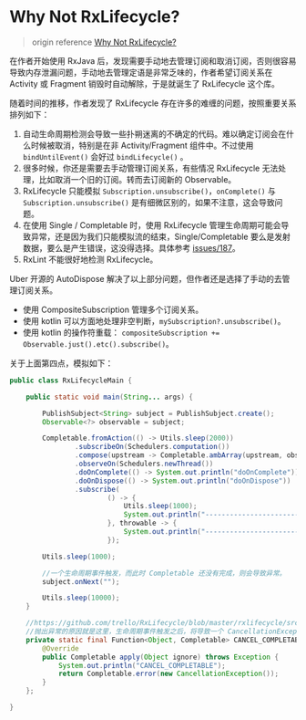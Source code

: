 #  Why Not RxLifecycle?

>origin reference [Why Not RxLifecycle?](https://blog.danlew.net/2017/08/02/why-not-rxlifecycle/)

在作者开始使用 RxJava 后，发现需要手动地去管理订阅和取消订阅，否则很容易导致内存泄漏问题，手动地去管理定语是非常乏味的，作者希望订阅关系在 Activity 或 Fragment 销毁时自动解除，于是就诞生了 RxLifecycle 这个库。

随着时间的推移，作者发现了 RxLifecycle 存在许多的难缠的问题，按照重要关系排列如下：

1. 自动生命周期检测会导致一些扑朔迷离的不确定的代码。难以确定订阅会在什么时候被取消，特别是在非 Activity/Fragment 组件中。不过使用 `bindUntilEvent()` 会好过  `bindLifecycle()` 。
2. 很多时候，你还是需要去手动管理订阅关系，有些情况 RxLifecycle 无法处理，比如取消一个旧的订阅。转而去订阅新的 Observable。
3. RxLifecycle 只能模拟 `Subscription.unsubscribe()`，`onComplete()` 与 `Subscription.unsubscribe()` 是有细微区别的，如果不注意，这会导致问题。
4. 在使用 Single / Completable 时，使用 RxLifecycle 管理生命周期可能会导致异常，还是因为我们只能模拟流的结束，Single/Completable 要么是发射数据，要么是产生错误，这没得选择。具体参考 [issues/187](https://github.com/trello/RxLifecycle/issues/187)。
5. RxLint 不能很好地检测 RxLifecycle。

Uber 开源的  AutoDispose 解决了以上部分问题，但作者还是选择了手动的去管理订阅关系。

- 使用 CompositeSubscription 管理多个订阅关系。
- 使用 kotlin 可以方面地处理非空判断，`mySubscription?.unsubscribe()`。
- 使用 kotlin 的操作符重载： `compositeSubscription += Observable.just().etc().subscribe()`。

关于上面第四点，模拟如下：

```java
public class RxLifecycleMain {

    public static void main(String... args) {

        PublishSubject<String> subject = PublishSubject.create();
        Observable<?> observable = subject;

        Completable.fromAction(() -> Utils.sleep(2000))
                .subscribeOn(Schedulers.computation())
                .compose(upstream -> Completable.ambArray(upstream, observable.flatMapCompletable(CANCEL_COMPLETABLE)))
                .observeOn(Schedulers.newThread())
                .doOnComplete(() -> System.out.println("doOnComplete"))
                .doOnDispose(() -> System.out.println("doOnDispose"))
                .subscribe(
                        () -> {
                            Utils.sleep(1000);
                            System.out.println("-----------------------completed");
                        }, throwable -> {
                            System.out.println("-----------------------throwable: " + throwable);
                        });

        Utils.sleep(1000);

        //一个生命周期事件触发，而此时 Completable 还没有完成，则会导致异常。
        subject.onNext("");

        Utils.sleep(10000);
    }

    //https://github.com/trello/RxLifecycle/blob/master/rxlifecycle/src/main/java/com/trello/rxlifecycle3/Functions.java
    //抛出异常的原因就是这里，生命周期事件触发之后，将导致一个 CancellationException 异常。
    private static final Function<Object, Completable> CANCEL_COMPLETABLE = new Function<Object, Completable>() {
        @Override
        public Completable apply(Object ignore) throws Exception {
            System.out.println("CANCEL_COMPLETABLE");
            return Completable.error(new CancellationException());
        }
    };

}
```